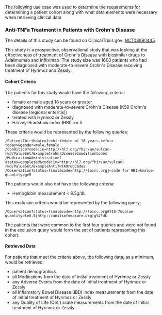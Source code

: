 The following use case was used to determine the requirements for determining a patient cohort along with what data elements were necessary when retrieving clinical data:

### Anti-TNFa Treatment in Patients with Crohn's Disease

The details of this study can be found on ClinicalTrials.gov: [NCT03890445](https://clinicaltrials.gov/ct2/show/NCT03890445).

This study is a prospective, observational study that was looking at the effectiveness of treatment of Crohn's Disease with biosimilar drugs to Adalimumab and Infliximab.  The study size was 1600 patients who had been diagnosed with moderate-to-severe Crohn's Disease receiving treatment of Hyrimoz and Zessly.

#### Cohort Criteria
The patients for this study would have the following criteria:

* female or male aged 18 years or greater
* diagnosed with moderate-to-severe Crohn's Disease (K50  Crohn's disease [regional enteritis])
* treated with Hyrimoz or Zessly
* Harvey-Bradshaw index (HBI) >= 5

These criteria would be represented by the following queries:

    /Patient?birthdate=le<birthdate of 18 years before today>&gender=male,female
    /Condition?code:in=http://hl7.org/fhir/uv/vulcan-rwd/ValueSet/ExampleCrohnsDiseaseConditionCodes
    /MedicationAdministration?status=completed&code:in=http://hl7.org/fhir/uv/vulcan-rwd/ValueSet/ExampleAntiTNFADrugCodes
    /Observation?status=final&code=http://loinc.org|<code for HBI>&value-quantity=ge5

The patients would also not have the following criteria:

* Hemoglobin measurement < 8.5g/dL

This exclusion criteria would be represented by the following query:

    /Observation?status=final&code=http://loinc.org#718-7&value-quantity=le8.5|http://unitsofmeasure.org|g%2FdL


The patients that were common to the first four queries and were not found in the exclusion query would form the set of patients representing this cohort.


#### Retrieved Data
For patients that meet the criteria above, the following data, as a minimum, would be retrieved:

* patient demographics
* all Medications from the date of initial treatment of Hyrimoz or Zessly
* any Adverse Events from the date of initial treatment of Hyrimoz or Zessly
* all Inflamatory Bowel Disease (IBD) index measurements from the date of initial treatment of Hyrimoz or Zessly
* any Quality of Life (QoL) scale measurements from the date of initial treatment of Hyrimoz or Zessly
